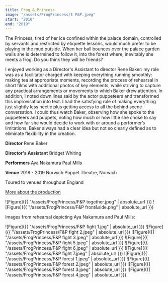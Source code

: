 ```yaml
---
title: Frog & Princess
image: "/assets/FrogPrincess/1 F&P.jpeg"
start: "2010"
end: "2019"
---
```


The Princess, tired of her ice confined within the palace domain, controlled by servants and restricted by etiquette lessons, would much prefer to be playing in the mud outside. When her ball bounces over the palace garden walls she is determined to follow it, into the forest where, inevitably she meets a frog. Do you think they will be friends?

I enjoyed working as a Director's Assistant to director Rene Baker: my role was as a facilitator
charged with keeping everything running smoothly: making tea at appropriate moments, recording the process of rehearsal in short films with additional photos of key elements, while striving to capture any practical arrangements or movements to which Baker drew attention. In addition, I noted down lines said by the actor puppeteers and transformed this improvisation into text. I had the satisfying role of making everything just slightly less hectic plus getting access to all the behind scene conversation. I could thus watch Baker, observing how she spoke to the puppeteers and puppets, noting how much or how little she chose to say and how far she would decide to work with or around a performer’s limitations. Baker always had a clear idea but not so clearly defined as to eliminate flexibility in the creation.

**Director**
Rene Baker

**Director's Assistant**
Bridget Whiting

**Performers**
Aya Nakamura
Paul Mills

**Venue**
2018 - 2019
Norwich Puppet Theatre, Norwich

Toured to venues throughout England

[More about the production](http://www.puppettheatre.co.uk/whats-on/puppetry/frog-and-princess)

![Figure]({{ "/assets/FrogPrincess/F&P together.jpeg" | absolute_url }})
![Figure]({{ "/assets/FrogPrincess/F&P front&side.png" | absolute_url }})

Images from rehearsal depicting Aya Nakamura and Paul Mills:

![Figure]({{ "/assets/FrogPrincess/F&P fight 1.jpg" | absolute_url }})
![Figure]({{ "/assets/FrogPrincess/F&P fight 2.jpeg" | absolute_url }})
![Figure]({{ "/assets/FrogPrincess/F&P fight 3.jpeg" | absolute_url }})
![Figure]({{ "/assets/FrogPrincess/F&P fight 5.jpeg" | absolute_url }})
![Figure]({{ "/assets/FrogPrincess/F&P fight 6.jpeg" | absolute_url }})
![Figure]({{ "/assets/FrogPrincess/F&P fight 7.jpeg" | absolute_url }})
![Figure]({{ "/assets/FrogPrincess/F&P forest 1.jpeg" | absolute_url }})
![Figure]({{ "/assets/FrogPrincess/F&P forest 2.jpeg" | absolute_url }})
![Figure]({{ "/assets/FrogPrincess/F&P forest 3.jpeg" | absolute_url }})
![Figure]({{ "/assets/FrogPrincess/F&P forest 4.jpeg" | absolute_url }})
